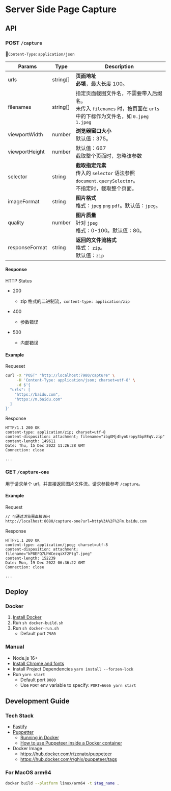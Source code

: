 # Server Side Page Capture

## API

### POST `/capture`

🚨`Content-Type`: `application/json`

| Params         | Type     | Description                                                  |
| -------------- | -------- | ------------------------------------------------------------ |
| urls           | string[] | **页面地址**<br />**必填**，最大长度 100。                   |
| filenames      | string[] | 指定页面截图文件名，不需要带入后缀名。<br />未传入 `filenames` 时，按页面在 `urls` 中的下标作为文件名，如 `0.jpeg` `1.jpeg` |
| viewportWidth  | number   | **浏览器窗口大小**<br />默认值：375。                        |
| viewportHeight | number   | 默认值：667<br />截取整个页面时，忽略该参数                  |
| selector       | string   | **截取指定元素**<br />传入的 `selector` 语法参照 `document.querySelector`。<br />不指定时，截取整个页面。 |
| imageFormat    | string   | **图片格式**<br />格式：`jpeg`  `png` `pdf`。默认值：`jpeg`。 |
| quality        | number   | **图片质量**<br />针对 `jpeg`<br />格式：0-100。默认值：80。 |
| responseFormat | string   | **返回的文件流格式**<br />格式： `zip`。<br />默认值：`zip`  |

#### Response

HTTP Status

- 200
  - zip 格式的二进制流，`content-type: application/zip`

- 400
  - 参数错误

- 500
  - 内部错误


#### Example

Requeset

```sh
curl -X "POST" "http://localhost:7980/capture" \
     -H 'Content-Type: application/json; charset=utf-8' \
     -d $'{
  "urls": [
    "https://baidu.com",
    "https://m.baidu.com"
  ]
}'
```

Response

```http
HTTP/1.1 200 OK
content-type: application/zip; charset=utf-8
content-disposition: attachment; filename="ibgGMj4hyoUropy3bpEEqV.zip"
content-length: 149611
Date: Thu, 15 Dec 2022 11:26:28 GMT
Connection: close

...
```

### GET `/capture-one`

用于请求单个 url，并直接返回图片文件流。请求参数参考 `/capture`。

#### Example

Request

```sh
// 可通过浏览器直接访问
http://localhost:8080/capture-one?url=http%3A%2F%2Fm.baidu.com
```

Response

```http
HTTP/1.1 200 OK
content-type: application/jpeg; charset=utf-8
content-disposition: attachment; filename="kP8EFQ7LhWCezqiXf2PtgT.jpeg"
content-length: 152239
Date: Mon, 19 Dec 2022 06:36:22 GMT
Connection: close

...
```



## Deploy

### Docker

1. [Install Docker](https://docs.docker.com/engine/install/) 
2. Run `sh docker-build.sh`
3. Run `sh docker-run.sh`
   - Default port `7980`

### Manual

- Node.js 16+
- [Install Chrome and fonts](https://pptr.dev/troubleshooting#chrome-headless-doesnt-launch-on-unix)
- Install Project Dependencies `yarn install --forzen-lock`
- Run `yarn start`
  - Default port `8080`
  - Use  `PORT` env variable to specify:  `PORT=6666 yarn start` 


## Development Guide

### Tech Stack

- [Fastify](https://www.fastify.io/)
- [Puppetter](https://pptr.dev/)
  - [Running in Docker](https://pptr.dev/troubleshooting/#running-puppeteer-in-docker)
  - [How to use Puppeteer inside a Docker container](https://dev.to/cloudx/how-to-use-puppeteer-inside-a-docker-container-568c)
- Docker Image
  - https://hub.docker.com/r/zenato/puppeteer
  - https://hub.docker.com/r/ghlx/puppeteer/tags


### For MacOS arm64

```sh
docker build --platform linux/arm64 -t $tag_name .
```

